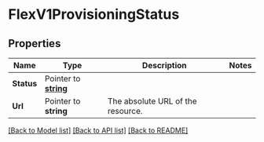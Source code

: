 # FlexV1ProvisioningStatus

## Properties

Name | Type | Description | Notes
------------ | ------------- | ------------- | -------------
**Status** | Pointer to [**string**](ProvisioningStatusEnumStatus.md) |  |
**Url** | Pointer to **string** | The absolute URL of the resource. |

[[Back to Model list]](../README.md#documentation-for-models) [[Back to API list]](../README.md#documentation-for-api-endpoints) [[Back to README]](../README.md)


